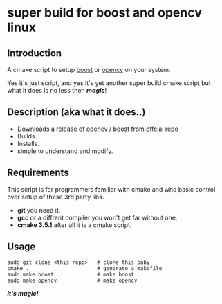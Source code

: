 # super build for boost and opencv linux

## Introduction

A cmake script to setup [boost](https://www.boost.org/) or [opencv](https://opencv.org/) on your system.

Yes it's just script, and yes it's yet another super build cmake script but what it does is no less then ***magic***!

## Description (aka what it does..)

- Downloads a release of opencv / boost from offcial repo
- Builds.
- Installs.
- simple to understand and modify.

## Requirements

This script is for programmers familiar with cmake and who basic control over setup of these 3rd party libs.

* **git** you need it.
* **gcc** or a diffrent compiler you won't get far without one.
* **cmake 3.5.1** after all it is a cmake script.
## Usage

```
sudo git clone <this repo>   # clone this baby
cmake .                      # generate a makefile
sudo make boost              # make boost
sudo make opencv             # make opencv
```
***it's magic!***

